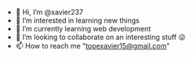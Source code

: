 - 👋 Hi, I’m @xavier237
- 👀 I’m interested in learning new things
- 🌱 I’m currently learning web development
- 💞️ I’m looking to collaborate on an interesting stuff 😜
- 📫 How to reach me "topexavier15@gmail.com"

<!---
xavier237/xavier237 is a ✨ special ✨ repository because its `README.md` (this file) appears on your GitHub profile.
You can click the Preview link to take a look at your changes.
--->
